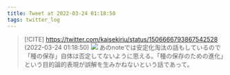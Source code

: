 ```yaml
---
title: Tweet at 2022-03-24 01:18:50
tags: twitter_log
---
```


> [!CITE] https://twitter.com/kaisekiriu/status/1506666793867542528 (2022-03-24 01:18:50)
> ![](https://twitter.com/kaisekiriu/status/1506666793867542528)
> あのnoteでは安定化淘汰の話もしているので「種の保存」自体は否定してないように思える。「種の保存のための進化」という目的論的表現が誤解を生みかねないという話であって。
